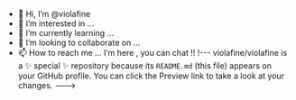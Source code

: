 - 👋 Hi, I’m @violafine
- 👀 I’m interested in ...
- 🌱 I’m currently learning ...
- 💞️ I’m looking to collaborate on ...
- 📫 How to reach me ...
  I’m here , you can chat !! !---
violafine/violafine is a ✨ special ✨ repository because its `README.md` (this file) appears on your GitHub profile.
You can click the Preview link to take a look at your changes.
--->
